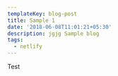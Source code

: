 ```yaml
---
templateKey: blog-post
title: Sample 1
date: '2018-06-08T11:01:21+05:30'
description: jgjg Sample blog
tags:
  - netlify
---
```

Test
